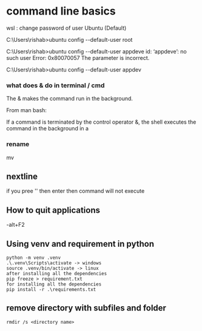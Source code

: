 # command line basics

wsl : change password of user
Ubuntu (Default)

C:\Users\rishab>ubuntu config --default-user root


C:\Users\rishab>ubuntu config --default-user appdeve
id: ‘appdeve’: no such user
Error: 0x80070057 The parameter is incorrect.


C:\Users\rishab>ubuntu config --default-user appdev

### what does & do in terminal / cmd
The & makes the command run in the background.

From man bash:

If a command is terminated by the control operator &, the shell executes the command in the background in a

### rename 
mv <oldname> <newname>

## nextline
if you pree '\' then enter then command will not execute

## How to quit applications
-alt+F2

## Using venv and requirement in python
```
python -m venv .venv
.\.venv\Scripts\activate -> windows
source .venv/bin/activate -> linux
after installing all the dependencies
pip freeze > requirement.txt
for installing all the dependencies
pip install -r .\requirements.txt
```

## remove directory with subfiles and folder 
`rmdir /s <directory name>`
